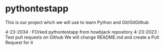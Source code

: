 # pythontestapp
This is our project whch we will use  to learn Python and Git/GitGithub

4-23-2034 : FOrked pythontestapp from howbjack repository
4-23-2023 : Test pull requests on Github
            We will change README.md and create a Pull Request for it
